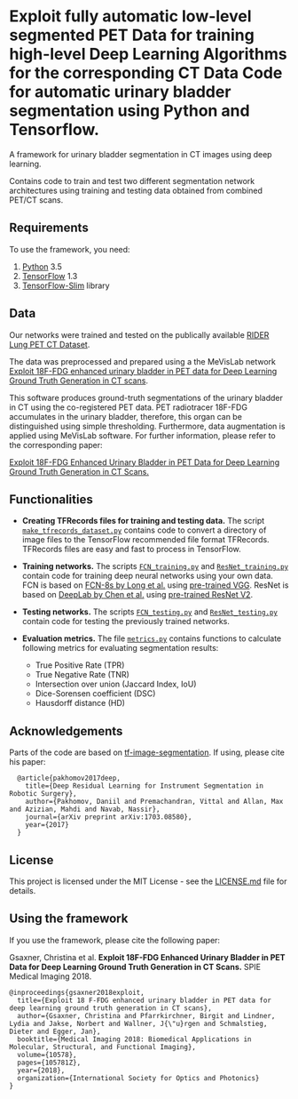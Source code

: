 # Exploit fully automatic low-level segmented PET Data for training high-level Deep Learning Algorithms for the corresponding CT Data Code for automatic urinary bladder segmentation using Python and Tensorflow.

A framework for urinary bladder segmentation in CT images using deep learning.

Contains code to train and test two different segmentation network architectures using training and testing data obtained from combined PET/CT scans. 

## Requirements
To use the framework, you need:

1. [Python](https://www.python.org/download/releases/3.5/) 3.5
2. [TensorFlow](https://www.tensorflow.org/versions/r1.3/) 1.3
3. [TensorFlow-Slim](https://github.com/tensorflow/tensorflow/tree/master/tensorflow/contrib/slim) library

## Data
Our networks were trained and tested on the publically available [RIDER Lung PET CT Dataset](https://wiki.cancerimagingarchive.net/display/Public/RIDER+Lung+PET-CT). 


The data was preprocessed and prepared using a the MeVisLab network [Exploit 18F-FDG enhanced urinary bladder in PET data for Deep Learning Ground Truth Generation in CT scans](https://github.com/cgsaxner/DataPrep_UBsegmentation).


This software produces ground-truth segmentations of the urinary bladder in CT using the co-registered PET data. PET radiotracer 18F-FDG accumulates in the urinary bladder, therefore, this organ can be distinguished using simple thresholding. Furthermore, data augmentation is applied using MeVisLab software. For further information, please refer to the corresponding paper:


[Exploit 18F-FDG Enhanced Urinary Bladder in PET Data for Deep Learning Ground Truth Generation in CT Scans.](https://www.spiedigitallibrary.org/conference-proceedings-of-spie/10578/105781Z/Exploit-sup18-supF-FDG-enhanced-urinary-bladder-in-PET-data/10.1117/12.2292706.short?SSO=1)


## Functionalities

- **Creating TFRecords files for training and testing data.** 
The script [`make_tfrecords_dataset.py`](https://github.com/cgsaxner/UB_Segmentation/blob/master/make_tfrecords_dataset.py) contains code to convert a directory of image files to the TensorFlow recommended file format TFRecords. TFRecords files are easy and fast to process in TensorFlow.

- **Training networks.**
The scripts [`FCN_training.py`](https://github.com/cgsaxner/UB_Segmentation/blob/master/FCN_training.py) and [`ResNet_training.py`](https://github.com/cgsaxner/UB_Segmentation/blob/master/ResNet_training.py) contain code for training deep neural networks using your own data. 
FCN is based on [FCN-8s by Long et al.](https://people.eecs.berkeley.edu/~jonlong/long_shelhamer_fcn.pdf) using [pre-trained VGG](https://github.com/tensorflow/tensorflow/blob/master/tensorflow/contrib/slim/python/slim/nets/vgg.py).
ResNet is based on [DeepLab by Chen et al.](https://arxiv.org/pdf/1606.00915.pdf]) using [pre-trained ResNet V2](https://github.com/tensorflow/tensorflow/blob/master/tensorflow/contrib/slim/python/slim/nets/resnet_v2.py).

- **Testing networks.**
The scripts [`FCN_testing.py`](https://github.com/cgsaxner/UB_Segmentation/blob/master/FCN_testing.py) and [`ResNet_testing.py`](https://github.com/cgsaxner/UB_Segmentation/blob/master/ResNet_testing.py) contain code for testing the previously trained networks.

- **Evaluation metrics.**
The file [`metrics.py`](https://github.com/cgsaxner/UB_Segmentation/blob/master/metrics.py) contains functions to calculate following metrics for evaluating segmentation results:
  - True Positive Rate (TPR)
  - True Negative Rate (TNR)
  - Intersection over union (Jaccard Index, IoU)
  - Dice-Sorensen coefficient (DSC)
  - Hausdorff distance (HD)
  
## Acknowledgements
Parts of the code are based on [tf-image-segmentation](https://github.com/warmspringwinds/tf-image-segmentation). If using, please cite his paper:

      @article{pakhomov2017deep,
        title={Deep Residual Learning for Instrument Segmentation in Robotic Surgery},
        author={Pakhomov, Daniil and Premachandran, Vittal and Allan, Max and Azizian, Mahdi and Navab, Nassir},
        journal={arXiv preprint arXiv:1703.08580},
        year={2017}
      }
    
## License

This project is licensed under the MIT License - see the [LICENSE.md](https://github.com/cgsaxner/UB_Segmentation/blob/master/LICENSE) file for details.

## Using the framework

If you use the framework, please cite the following paper:

Gsaxner, Christina et al. **Exploit 18F-FDG Enhanced Urinary Bladder in PET Data for Deep Learning Ground Truth Generation in CT Scans.** SPIE Medical Imaging 2018.

    @inproceedings{gsaxner2018exploit,
      title={Exploit 18 F-FDG enhanced urinary bladder in PET data for deep learning ground truth generation in CT scans},
      author={Gsaxner, Christina and Pfarrkirchner, Birgit and Lindner, Lydia and Jakse, Norbert and Wallner, J{\"u}rgen and Schmalstieg, Dieter and Egger, Jan},
      booktitle={Medical Imaging 2018: Biomedical Applications in Molecular, Structural, and Functional Imaging},
      volume={10578},
      pages={105781Z},
      year={2018},
      organization={International Society for Optics and Photonics}
    }



